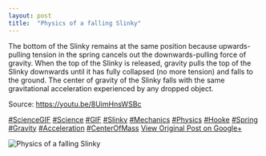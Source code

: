 ```yaml
---
layout: post
title:  "Physics of a falling Slinky"
---
```


The bottom of the Slinky remains at the same position because upwards-pulling tension in the spring cancels out the downwards-pulling force of gravity. When the top of the Slinky is released, gravity pulls the top of the Slinky downwards until it has fully collapsed (no more tension) and falls to the ground. The center of gravity of the Slinky falls with the same gravitational acceleration experienced by any dropped object.  
  
Source: <https://youtu.be/8UimHnsWSBc>  
  
[#ScienceGIF](https://plus.google.com/s/%23ScienceGIF/posts) [#Science](https://plus.google.com/s/%23Science/posts) [#GIF](https://plus.google.com/s/%23GIF/posts) [#Slinky](https://plus.google.com/s/%23Slinky/posts) [#Mechanics](https://plus.google.com/s/%23Mechanics/posts) [#Physics](https://plus.google.com/s/%23Physics/posts) [#Hooke](https://plus.google.com/s/%23Hooke/posts) [#Spring](https://plus.google.com/s/%23Spring/posts) [#Gravity](https://plus.google.com/s/%23Gravity/posts) [#Acceleration](https://plus.google.com/s/%23Acceleration/posts) [#CenterOfMass](https://plus.google.com/s/%23CenterOfMass/posts)
[View Original Post on Google+](https://plus.google.com/+ColinSullender/posts/bYLFtxd4CF7)

![Physics of a falling Slinky](https://i.imgur.com/1SQhgBn.gif)
